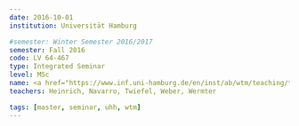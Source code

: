 ```yaml
---
date: 2016-10-01
institution: Universität Hamburg

#semester: Winter Semester 2016/2017 
semester: Fall 2016
code: LV 64-467
type: Integrated Seminar
level: MSc
name: <a href="https://www.inf.uni-hamburg.de/en/inst/ab/wtm/teaching/teaching-2016-ws-human-robot-interaction-project.html" title="Details" target="_blank">Human-Robot Interaction</a>
teachers: Heinrich, Navarro, Twiefel, Weber, Wermter

tags: [master, seminar, uhh, wtm]
---
```

